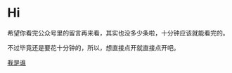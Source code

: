# Hi

希望你看完公众号里的留言再来看，其实也没多少条啦，十分钟应该就能看完的。

不过毕竟还是要花十分钟的，所以，想直接点开就直接点开吧。

[我是谁](https://github.com/GorillaGlassHeart/Hi/blob/master/whoami.md)
